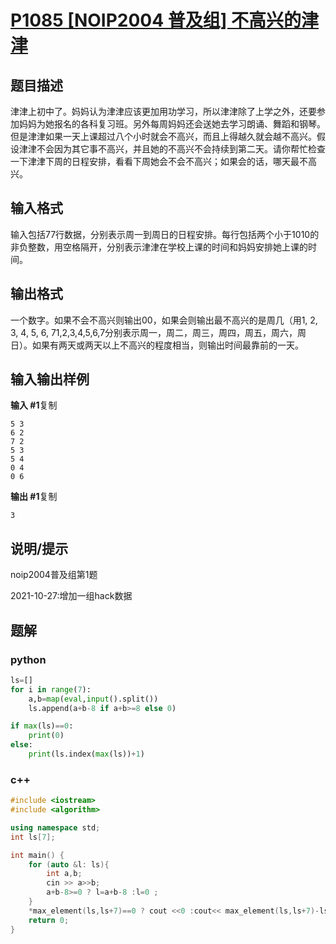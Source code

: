 # [P1085 [NOIP2004 普及组] 不高兴的津津](https://www.luogu.com.cn/problem/P1085)

## 题目描述

津津上初中了。妈妈认为津津应该更加用功学习，所以津津除了上学之外，还要参加妈妈为她报名的各科复习班。另外每周妈妈还会送她去学习朗诵、舞蹈和钢琴。但是津津如果一天上课超过八个小时就会不高兴，而且上得越久就会越不高兴。假设津津不会因为其它事不高兴，并且她的不高兴不会持续到第二天。请你帮忙检查一下津津下周的日程安排，看看下周她会不会不高兴；如果会的话，哪天最不高兴。

## 输入格式

输入包括77行数据，分别表示周一到周日的日程安排。每行包括两个小于1010的非负整数，用空格隔开，分别表示津津在学校上课的时间和妈妈安排她上课的时间。

## 输出格式

一个数字。如果不会不高兴则输出00，如果会则输出最不高兴的是周几（用1, 2, 3, 4, 5, 6, 71,2,3,4,5,6,7分别表示周一，周二，周三，周四，周五，周六，周日）。如果有两天或两天以上不高兴的程度相当，则输出时间最靠前的一天。

## 输入输出样例

**输入 #1**复制

```
5 3
6 2
7 2
5 3
5 4
0 4
0 6
```

**输出 #1**复制

```
3
```

## 说明/提示

noip2004普及组第1题

2021-10-27:增加一组hack数据

## 题解

### python

```python
ls=[]
for i in range(7):
    a,b=map(eval,input().split())
    ls.append(a+b-8 if a+b>=8 else 0)

if max(ls)==0:
    print(0)
else:
    print(ls.index(max(ls))+1)
```

### c++

``` cpp
#include <iostream>
#include <algorithm>

using namespace std;
int ls[7];

int main() {
    for (auto &l: ls){
        int a,b;
        cin >> a>>b;
        a+b-8>=0 ? l=a+b-8 :l=0 ;
    }
    *max_element(ls,ls+7)==0 ? cout <<0 :cout<< max_element(ls,ls+7)-ls+1;
    return 0;
}
```

